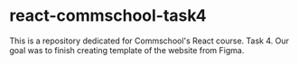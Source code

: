 # react-commschool-task4
This is a repository dedicated for Commschool's React course. Task 4. Our goal was to finish creating template of the website from Figma.
